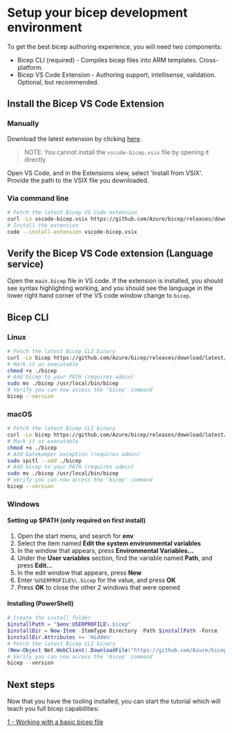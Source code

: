 # Setup your bicep development environment

To get the best bicep authoring experience, you will need two components:
  
* Bicep CLI (required) - Compiles bicep files into ARM templates. Cross-platform.
* Bicep VS Code Extension - Authoring support, intellisense, validation. Optional, but recommended.

## Install the Bicep VS Code Extension

### Manually
Download the latest extension by clicking [here](https://github.com/Azure/bicep/releases/download/latest/vscode-bicep.vsix).

>NOTE: You cannot install the `vscode-bicep.vsix` file by opening it directly.

Open VS Code, and in the Extensions view, select 'Install from VSIX'. Provide the path to the VSIX file you downloaded.

### Via command line
```sh
# Fetch the latest Bicep VS Code extension
curl -Lo vscode-bicep.vsix https://github.com/Azure/bicep/releases/download/latest/vscode-bicep.vsix
# Install the extension
code --install-extension vscode-bicep.vsix
```

## Verify the Bicep VS Code extension (Language service)

Open the `main.bicep` file in VS code. If the extension is installed, you should see syntax highlighting working, and you should see the language in the lower right hand corner of the VS code window change to `bicep`.

## Bicep CLI

### Linux
```sh
# Fetch the latest Bicep CLI binary
curl -Lo bicep https://github.com/Azure/bicep/releases/download/latest/bicep-linux-x64
# Mark it as executable
chmod +x ./bicep
# Add bicep to your PATH (requires admin)
sudo mv ./bicep /usr/local/bin/bicep
# Verify you can now access the 'bicep' command
bicep --version
```

### macOS
```sh
# Fetch the latest Bicep CLI binary
curl -Lo bicep https://github.com/Azure/bicep/releases/download/latest/bicep-osx-x64
# Mark it as executable
chmod +x ./bicep
# Add Gatekeeper exception (requires admin)
sudo spctl --add ./bicep
# Add bicep to your PATH (requires admin)
sudo mv ./bicep /usr/local/bin/bicep
# Verify you can now access the 'bicep' command
bicep --version
```

### Windows
#### Setting up $PATH (only required on first install)
1. Open the start menu, and search for **env**
1. Select the item named **Edit the system environmental variables**
1. In the window that appears, press **Environmental Variables...**
1. Under the **User variables** section, find the variable named **Path**, and press **Edit...**
1. In the edit window that appears, press **New**
1. Enter `%USERPROFILE%\.bicep` for the value, and press **OK**
1. Press **OK** to close the other 2 windows that were opened

#### Installing (PowerShell)
```powershell
# Create the install folder
$installPath = "$env:USERPROFILE\.bicep"
$installDir = New-Item -ItemType Directory -Path $installPath -Force
$installDir.Attributes += 'Hidden'
# Fetch the latest Bicep CLI binary
(New-Object Net.WebClient).DownloadFile("https://github.com/Azure/bicep/releases/download/latest/bicep-win-x64.exe", "$installPath\bicep.exe")
# Verify you can now access the 'bicep' command
bicep --version
```

## Next steps

Now that you have the tooling installed, you can start the tutorial which will teach you full bicep capabilities:

[1 - Working with a basic bicep file](./01-simple-template.md)
